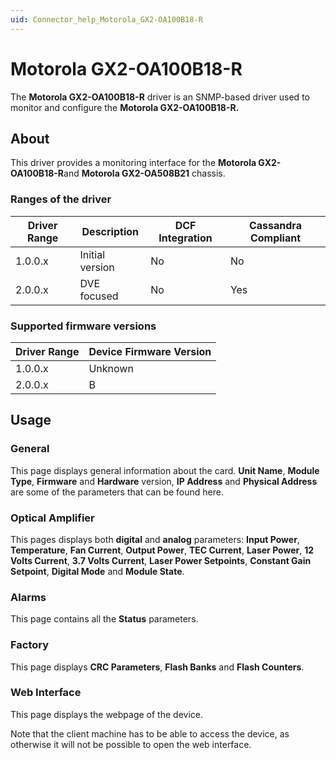 ```yaml
---
uid: Connector_help_Motorola_GX2-OA100B18-R
---
```


# Motorola GX2-OA100B18-R

The **Motorola GX2-OA100B18-R** driver is an SNMP-based driver used to monitor and configure the **Motorola GX2-OA100B18-R.**

## About

This driver provides a monitoring interface for the **Motorola GX2-OA100B18-R**and **Motorola GX2-OA508B21** chassis.

### Ranges of the driver

| **Driver Range** | **Description** | **DCF Integration** | **Cassandra Compliant** |
|------------------|-----------------|---------------------|-------------------------|
| 1.0.0.x          | Initial version | No                  | No                      |
| 2.0.0.x          | DVE focused     | No                  | Yes                     |

### Supported firmware versions

| **Driver Range** | **Device Firmware Version** |
|------------------|-----------------------------|
| 1.0.0.x          | Unknown                     |
| 2.0.0.x          | B                           |

## Usage

### General

This page displays general information about the card. **Unit Name**, **Module Type**, **Firmware** and **Hardware** version, **IP Address** and **Physical Address** are some of the parameters that can be found here.

### Optical Amplifier

This pages displays both **digital** and **analog** parameters: **Input Power**, **Temperature**, **Fan Current**, **Output Power**, **TEC Current**, **Laser Power**, **12 Volts Current**, **3.7 Volts Current**, **Laser Power Setpoints**, **Constant Gain Setpoint**, **Digital Mode** and **Module State**.

### Alarms

This page contains all the **Status** parameters.

### Factory

This page displays **CRC Parameters**, **Flash Banks** and **Flash Counters**.

### Web Interface

This page displays the webpage of the device.

Note that the client machine has to be able to access the device, as otherwise it will not be possible to open the web interface.
